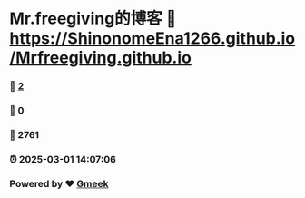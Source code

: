 # Mr.freegiving的博客 :link: https://ShinonomeEna1266.github.io/Mrfreegiving.github.io 
### :page_facing_up: [2](https://ShinonomeEna1266.github.io/Mrfreegiving.github.io/tag.html) 
### :speech_balloon: 0 
### :hibiscus: 2761 
### :alarm_clock: 2025-03-01 14:07:06 
### Powered by :heart: [Gmeek](https://github.com/Meekdai/Gmeek)
